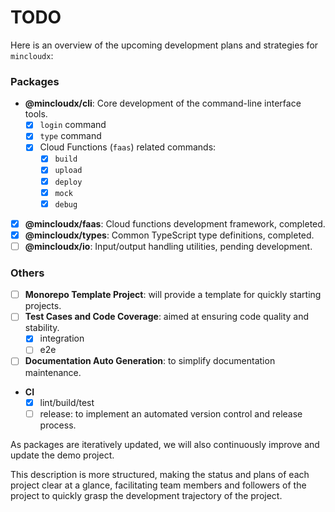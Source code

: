 # TODO

Here is an overview of the upcoming development plans and strategies for `mincloudx`:

### Packages

- **@mincloudx/cli**: Core development of the command-line interface tools.
  - [x] `login` command
  - [x] `type` command
  - [x] Cloud Functions (`faas`) related commands:
    - [x] `build`
    - [x] `upload`
    - [x] `deploy`
    - [x] `mock`
    - [x] `debug`
- [x] **@mincloudx/faas**: Cloud functions development framework, completed.
- [x] **@mincloudx/types**: Common TypeScript type definitions, completed.
- [ ] **@mincloudx/io**: Input/output handling utilities, pending development.

### Others

- [ ] **Monorepo Template Project**: will provide a template for quickly starting projects.
- [ ] **Test Cases and Code Coverage**: aimed at ensuring code quality and stability.
  - [x] integration
  - [ ] e2e
- [ ] **Documentation Auto Generation**: to simplify documentation maintenance.
- **CI**
  - [x] lint/build/test
  - [ ] release: to implement an automated version control and release process.

As packages are iteratively updated, we will also continuously improve and update the demo project.

This description is more structured, making the status and plans of each project clear at a glance, facilitating team members and followers of the project to quickly grasp the development trajectory of the project.
